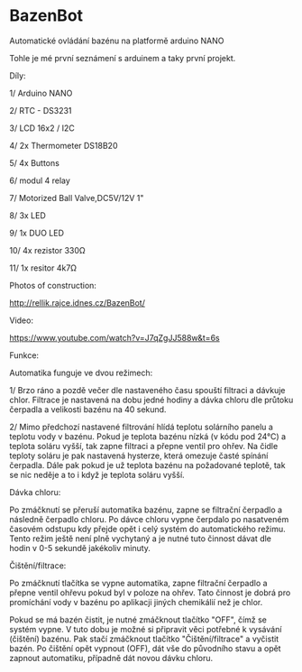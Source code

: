 # BazenBot
Automatické ovládání bazénu na platformě arduino NANO

Tohle je mé první seznámení s arduinem a taky první projekt.

Díly:

1/ Arduino NANO

2/ RTC - DS3231

3/ LCD 16x2 / I2C

4/ 2x Thermometer DS18B20

5/ 4x Buttons

6/ modul 4 relay

7/ Motorized Ball Valve,DC5V/12V 1"

8/ 3x LED

9/ 1x DUO LED

10/ 4x rezistor 330Ω

11/ 1x resitor 4k7Ω

Photos of construction: 

http://rellik.rajce.idnes.cz/BazenBot/

Video:

https://www.youtube.com/watch?v=J7qZgJJ588w&t=6s

Funkce:

Automatika funguje ve dvou režimech:

1/ Brzo ráno a pozdě večer dle nastaveného času spouští filtraci a dávkuje chlor. Filtrace je nastavená na dobu jedné hodiny a dávka chloru dle průtoku čerpadla a velikosti bazénu na 40 sekund.

2/ Mimo předchozí nastavené filtrování hlídá teplotu solárního panelu a teplotu vody v bazénu. Pokud je teplota bazénu nízká (v kódu pod 24°C) a teplota soláru vyšší, tak zapne filtraci a přepne ventil pro ohřev. Na čidle teploty soláru je pak nastavená hysterze, která omezuje časté spínání čerpadla. Dále pak pokud je už teplota bazénu na požadované teplotě, tak se nic neděje a to i když je teplota soláru vyšší.


Dávka chloru:

Po zmáčknutí se přeruší automatika bazénu, zapne se filtrační čerpadlo a následně čerpadlo chloru. Po dávce chloru vypne čerpdalo po nasatveném časovém odstupu kdy přejde opět i celý systém do automatického režimu. Tento režim ještě není plně vychytaný a je nutné tuto činnost dávat dle hodin v 0-5 sekundě jakékoliv minuty.


Čištění/filtrace:

Po zmáčknutí tlačítka se vypne automatika, zapne filtrační čerpadlo a přepne ventil ohřevu pokud byl v poloze na ohřev. Tato činnost je dobrá pro promíchání vody v bazénu po aplikacji jiných chemikálií než je chlor. 

Pokud se má bazén čistit, je nutné zmáčknout tlačítko "OFF", čímž se systém vypne. V tuto dobu je možné si připravit věci potřebné k vysávání (čištění) bazénu. Pak stačí zmáčknout tlačítko "Čištění/filtrace" a vyčistit bazén. Po čištění opět vypnout (OFF), dát vše do původního stavu a opět zapnout automatiku, případně dát novou dávku chloru.
